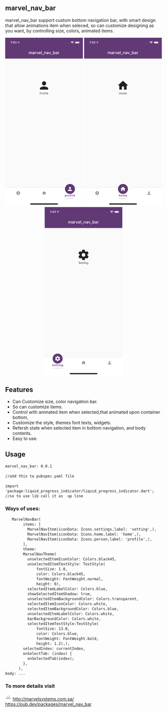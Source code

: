 ## marvel_nav_bar 

marvel_nav_bar support custom bottom navigation bar, with smart design that allow animations item when seleced,
so can customize designing as you want, by controlling size, colors, animated items.


<p align="center">
<img src="SceenShot/img1.png" width=250>
<img src="SceenShot/img2.png" width=250>
<img src="SceenShot/img3.png" width=250>

</p>
  
## Features  
  
 - Can Customize size, color navigation bar.
 - So can customize items.
 - Control with animated item when selected,that animated upon container bottom, 
 - Customize the style, themes font texts, widgets.
 - Refersh state when selected item in bottom navigation, and body contents.
 - Easy to use.
  
## Usage

    marvel_nav_bar: 0.0.1
    
    //add this to pubspec.yaml file
    
    import 'package:liquid_progress_indicator/liquid_progress_indicator.dart';
    //so to use lib call it as  up line

### Ways of uses:

```bottomNavigationBar:
   MarvelNavBar(
        items: [
          MarvelNavItem(iconData: Icons.settings,label: 'setting',),
          MarvelNavItem(iconData: Icons.home,label: 'home',),
          MarvelNavItem(iconData: Icons.person,label: 'profile',),
        ],
        theme:
        MarvelNavTheme(
          unselectedItemIconColor: Colors.black45,
          unselectedItemTextStyle: TextStyle(
              fontSize: 1.0,
              color: Colors.black45,
              fontWeight: FontWeight.normal,
              height: 0),
          selectedItemLabelColor: Colors.blue,
          showSelectedItemShadow: true,
          unselectedItemBackgroundColor: Colors.transparent,
          selectedItemIconColor: Colors.white,
          selectedItemBackgroundColor: Colors.blue,
          unselectedItemLabelColor: Colors.white,
          barBackgroundColor: Colors.white,
          selectedItemTextStyle:TextStyle(
              fontSize: 13.0,
              color: Colors.blue,
              fontWeight: FontWeight.bold,
              height: 1.2),),
        selectedIndex: currentIndex,    
        onSelectTab: (index) {
          onSelectedTab(index);
        },
      ),
body: ...
```

 
 ### To more details visit 
 <img src="SceenShot/m.jpg" width=20></img>
 http://marvelsystems.com.sa/
 <br>
 https://pub.dev/packages/marvel_nav_bar

